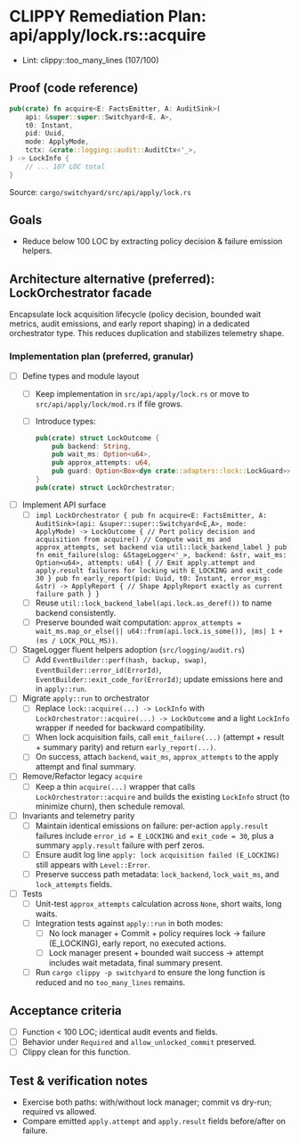 # CLIPPY Remediation Plan: api/apply/lock.rs::acquire

- Lint: clippy::too_many_lines (107/100)

## Proof (code reference)

```rust
pub(crate) fn acquire<E: FactsEmitter, A: AuditSink>(
    api: &super::super::Switchyard<E, A>,
    t0: Instant,
    pid: Uuid,
    mode: ApplyMode,
    tctx: &crate::logging::audit::AuditCtx<'_>,
) -> LockInfo {
    // ... 107 LOC total
}
```

Source: `cargo/switchyard/src/api/apply/lock.rs`

## Goals

- Reduce below 100 LOC by extracting policy decision & failure emission helpers.

## Architecture alternative (preferred): LockOrchestrator facade

Encapsulate lock acquisition lifecycle (policy decision, bounded wait metrics, audit emissions, and early report shaping) in a dedicated orchestrator type. This reduces duplication and stabilizes telemetry shape.

### Implementation plan (preferred, granular)

- [ ] Define types and module layout
  - [ ] Keep implementation in `src/api/apply/lock.rs` or move to `src/api/apply/lock/mod.rs` if file grows.
  - [ ] Introduce types:

    ```rust
    pub(crate) struct LockOutcome {
        pub backend: String,
        pub wait_ms: Option<u64>,
        pub approx_attempts: u64,
        pub guard: Option<Box<dyn crate::adapters::lock::LockGuard>>,
    }
    pub(crate) struct LockOrchestrator;
    ```

- [ ] Implement API surface
  - [ ] `impl LockOrchestrator {
          pub fn acquire<E: FactsEmitter, A: AuditSink>(api: &super::super::Switchyard<E,A>, mode: ApplyMode) -> LockOutcome {
              // Port policy decision and acquisition from acquire()
              // Compute wait_ms and approx_attempts, set backend via util::lock_backend_label
          }
          pub fn emit_failure(slog: &StageLogger<'_>, backend: &str, wait_ms: Option<u64>, attempts: u64) {
              // Emit apply.attempt and apply.result failures for locking with E_LOCKING and exit_code 30
          }
          pub fn early_report(pid: Uuid, t0: Instant, error_msg: &str) -> ApplyReport {
              // Shape ApplyReport exactly as current failure path
          }
        }`
  - [ ] Reuse `util::lock_backend_label(api.lock.as_deref())` to name backend consistently.
  - [ ] Preserve bounded wait computation: `approx_attempts = wait_ms.map_or_else(|| u64::from(api.lock.is_some()), |ms| 1 + (ms / LOCK_POLL_MS))`.
- [ ] StageLogger fluent helpers adoption (`src/logging/audit.rs`)
  - [ ] Add `EventBuilder::perf(hash, backup, swap)`, `EventBuilder::error_id(ErrorId)`, `EventBuilder::exit_code_for(ErrorId)`; update emissions here and in `apply::run`.
- [ ] Migrate `apply::run` to orchestrator
  - [ ] Replace `lock::acquire(...) -> LockInfo` with `LockOrchestrator::acquire(...) -> LockOutcome` and a light `LockInfo` wrapper if needed for backward compatibility.
  - [ ] When lock acquisition fails, call `emit_failure(...)` (attempt + result + summary parity) and return `early_report(...)`.
  - [ ] On success, attach `backend`, `wait_ms`, `approx_attempts` to the apply attempt and final summary.
- [ ] Remove/Refactor legacy `acquire`
  - [ ] Keep a thin `acquire(...)` wrapper that calls `LockOrchestrator::acquire` and builds the existing `LockInfo` struct (to minimize churn), then schedule removal.
- [ ] Invariants and telemetry parity
  - [ ] Maintain identical emissions on failure: per-action `apply.result` failures include `error_id = E_LOCKING` and `exit_code = 30`, plus a summary `apply.result` failure with perf zeros.
  - [ ] Ensure audit log line `apply: lock acquisition failed (E_LOCKING)` still appears with `Level::Error`.
  - [ ] Preserve success path metadata: `lock_backend`, `lock_wait_ms`, and `lock_attempts` fields.
- [ ] Tests
  - [ ] Unit-test `approx_attempts` calculation across `None`, short waits, long waits.
  - [ ] Integration tests against `apply::run` in both modes:
    - [ ] No lock manager + Commit + policy requires lock → failure (E_LOCKING), early report, no executed actions.
    - [ ] Lock manager present + bounded wait success → attempt includes wait metadata, final summary present.
  - [ ] Run `cargo clippy -p switchyard` to ensure the long function is reduced and no `too_many_lines` remains.

## Acceptance criteria

- [ ] Function < 100 LOC; identical audit events and fields.
- [ ] Behavior under `Required` and `allow_unlocked_commit` preserved.
- [ ] Clippy clean for this function.

## Test & verification notes

- Exercise both paths: with/without lock manager; commit vs dry-run; required vs allowed.
- Compare emitted `apply.attempt` and `apply.result` fields before/after on failure.
